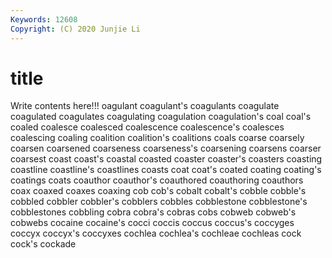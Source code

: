 ```yaml
---
Keywords: 12608
Copyright: (C) 2020 Junjie Li
---
```


# title

Write contents here!!!
oagulant 
coagulant's 
coagulants 
coagulate 
coagulated 
coagulates 
coagulating
coagulation 
coagulation's 
coal 
coal's 
coaled 
coalesce 
coalesced 
coalescence 
coalescence's 
coalesces
coalescing 
coaling 
coalition 
coalition's 
coalitions 
coals 
coarse 
coarsely 
coarsen 
coarsened
coarseness 
coarseness's 
coarsening 
coarsens 
coarser 
coarsest 
coast 
coast's 
coastal 
coasted
coaster 
coaster's 
coasters 
coasting 
coastline 
coastline's 
coastlines 
coasts 
coat 
coat's
coated 
coating 
coating's 
coatings 
coats 
coauthor 
coauthor's 
coauthored 
coauthoring 
coauthors
coax 
coaxed 
coaxes 
coaxing 
cob 
cob's 
cobalt 
cobalt's 
cobble 
cobble's
cobbled 
cobbler 
cobbler's 
cobblers 
cobbles 
cobblestone 
cobblestone's 
cobblestones 
cobbling 
cobra
cobra's 
cobras 
cobs 
cobweb 
cobweb's 
cobwebs 
cocaine 
cocaine's 
cocci 
coccis
coccus 
coccus's 
coccyges 
coccyx 
coccyx's 
coccyxes 
cochlea 
cochlea's 
cochleae 
cochleas
cock 
cock's 
cockade 
